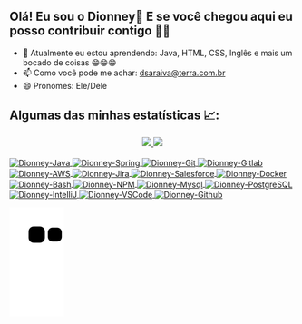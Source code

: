 ## Olá! Eu sou o Dionney👋  E se você chegou aqui eu posso contribuir contigo 🤜🤛

- 🌱 Atualmente eu estou aprendendo: Java, HTML, CSS, Inglês e mais um bocado de coisas 😁😁😁
- 📫 Como você pode me achar: dsaraiva@terra.com.br
- 😄 Pronomes: Ele/Dele

## Algumas das minhas estatísticas 📈:
<div align="center">
  <a href="https://github.com/dpsaraiva">
  <img height="180em" src="https://github-readme-stats.vercel.app/api?username=dpsaraiva&show_icons=true&theme=github_dark&include_all_commits=true&count_private=true"/>
  <img height="180em" src="https://github-readme-stats.vercel.app/api/top-langs/?username=dpsaraiva&layout=compact&langs_count=7&theme=github_dark"/>
</div>
<div style="display: inline_block"><br>
  <img align="center" alt="Dionney-Java" height="30" width="40" src="https://cdn.jsdelivr.net/gh/devicons/devicon/icons/java/java-original.svg">
  <img align="center" alt="Dionney-Spring" height="30" width="40" src="https://cdn.jsdelivr.net/gh/devicons/devicon/icons/spring/spring-original.svg">
  <img align="center" alt="Dionney-Git" height="30" width="40" src="https://cdn.jsdelivr.net/gh/devicons/devicon/icons/git/git-original.svg">
  <img align="center" alt="Dionney-Gitlab" height="30" width="40" src="https://cdn.jsdelivr.net/gh/devicons/devicon/icons/gitlab/gitlab-original.svg">
  <img align="center" alt="Dionney-AWS" height="30" width="40" src="https://cdn.jsdelivr.net/gh/devicons/devicon/icons/amazonwebservices/amazonwebservices-original.svg">
  <img align="center" alt="Dionney-Jira" height="30" width="40" src="https://cdn.jsdelivr.net/gh/devicons/devicon/icons/jira/jira-original.svg">
  <img align="center" alt="Dionney-Salesforce" height="30" width="40" src="https://cdn.jsdelivr.net/gh/devicons/devicon/icons/salesforce/salesforce-original.svg">
  <img align="center" alt="Dionney-Docker" height="30" width="40" src="https://cdn.jsdelivr.net/gh/devicons/devicon/icons/docker/docker-original.svg">
  <img align="center" alt="Dionney-Bash" height="30" width="40" src="https://cdn.jsdelivr.net/gh/devicons/devicon/icons/bash/bash-plain.svg">
  <img align="center" alt="Dionney-NPM" height="30" width="40" src="https://cdn.jsdelivr.net/gh/devicons/devicon/icons/npm/npm-original-wordmark.svg">
  <img align="center" alt="Dionney-Mysql" height="30" width="40" src="https://cdn.jsdelivr.net/gh/devicons/devicon/icons/mysql/mysql-original.svg">
  <img align="center" alt="Dionney-PostgreSQL" height="30" width="40" src="https://cdn.jsdelivr.net/gh/devicons/devicon/icons/postgresql/postgresql-original.svg">
  <img align="center" alt="Dionney-IntelliJ" height="30" width="40" src="https://cdn.jsdelivr.net/gh/devicons/devicon/icons/intellij/intellij-original.svg">
  <img align="center" alt="Dionney-VSCode" height="30" width="40" src="https://cdn.jsdelivr.net/gh/devicons/devicon/icons/vscode/vscode-original.svg">
  <img align="center" alt="Dionney-Github" height="30" width="40" src="https://cdn.jsdelivr.net/gh/devicons/devicon/icons/github/github-original.svg">
  
  ![Snake animation](https://github.com/dpsaraiva/dpsaraiva/blob/output/github-contribution-grid-snake.svg)
</div>

  

